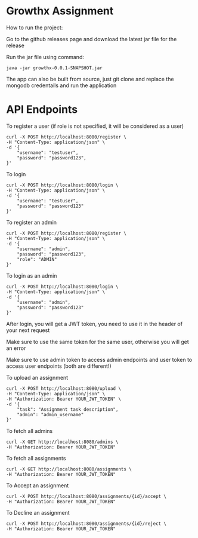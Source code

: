 # Growthx Assignment

How to run the project:

Go to the github releases page and download the latest jar file for the release

Run the jar file using command:

```
java -jar growthx-0.0.1-SNAPSHOT.jar
```

The app can also be built from source, just git clone and replace the mongodb credentails and run the application


# API Endpoints


To register a user (if role is not specified, it will be considered as a user)

```
curl -X POST http://localhost:8080/register \
-H "Content-Type: application/json" \
-d '{
    "username": "testuser",
    "password": "password123",
}'
```


To login

```
curl -X POST http://localhost:8080/login \
-H "Content-Type: application/json" \
-d '{
    "username": "testuser",
    "password": "password123"
}'
```

To register an admin

```
curl -X POST http://localhost:8080/register \
-H "Content-Type: application/json" \
-d '{
    "username": "admin",
    "password": "password123",
    "role": "ADMIN"
}'
```
To login as an admin

```
curl -X POST http://localhost:8080/login \
-H "Content-Type: application/json" \
-d '{
    "username": "admin",
    "password": "password123"
}'
```

After login, you will get a JWT token, you need to use it in the header of your next request

Make sure to use the same token for the same user, otherwise you will get an error

Make sure to use admin token to access admin endpoints and user token to access user endpoints (both are different!)

To upload an assignment

```
curl -X POST http://localhost:8080/upload \
-H "Content-Type: application/json" \
-H "Authorization: Bearer YOUR_JWT_TOKEN" \
-d '{
    "task": "Assignment task description",
    "admin": "admin_username"
}'
```

To fetch all admins

```
curl -X GET http://localhost:8080/admins \
-H "Authorization: Bearer YOUR_JWT_TOKEN"
``` 

To fetch all assignments

```
curl -X GET http://localhost:8080/assignments \
-H "Authorization: Bearer YOUR_JWT_TOKEN"
```

To Accept an assignment

```
curl -X POST http://localhost:8080/assignments/{id}/accept \
-H "Authorization: Bearer YOUR_JWT_TOKEN"
``` 

To Decline an assignment

```
curl -X POST http://localhost:8080/assignments/{id}/reject \
-H "Authorization: Bearer YOUR_JWT_TOKEN"
```     
